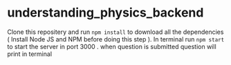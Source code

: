 # understanding_physics_backend

Clone this repositery and run `npm install` to download all the dependencies ( Install Node JS and NPM before doing this step ).
In terminal run `npm start` to start the server in port 3000 .
when question is submitted question will print in terminal
